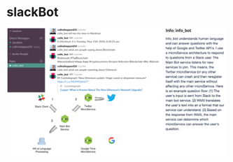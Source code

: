 # slackBot
![Alt text](https://github.com/colinsheppard10/slackBot/blob/master/images/slack.png "Example conversation with my slackBot")
